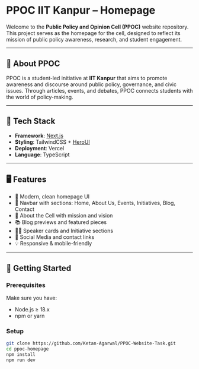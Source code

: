 # PPOC IIT Kanpur – Homepage

Welcome to the **Public Policy and Opinion Cell (PPOC)** website repository. This project serves as the homepage for the cell, designed to reflect its mission of public policy awareness, research, and student engagement.

---

## 🧠 About PPOC

PPOC is a student-led initiative at **IIT Kanpur** that aims to promote awareness and discourse around public policy, governance, and civic issues. Through articles, events, and debates, PPOC connects students with the world of policy-making.

---

## 🔧 Tech Stack

- **Framework**: [Next.js](https://nextjs.org/)
- **Styling**: TailwindCSS + [HeroUI](https://heroui.com/)
- **Deployment**: Vercel
- **Language**: TypeScript

---

## 🖥️ Features

- 🔷 Modern, clean homepage UI  
- 🧭 Navbar with sections: Home, About Us, Events, Initiatives, Blog, Contact  
- 📝 About the Cell with mission and vision  
- 📚 Blog previews and featured pieces  
- 🧑‍💼 Speaker cards and Initiative sections  
- 📲 Social Media and contact links  
- 💡 Responsive & mobile-friendly  

---

## 🚀 Getting Started

### Prerequisites

Make sure you have:

- Node.js ≥ 18.x
- npm or yarn

### Setup

```bash
git clone https://github.com/Ketan-Agarwal/PPOC-Website-Task.git
cd ppoc-homepage
npm install
npm run dev
```

